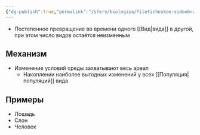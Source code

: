 ```yaml
---
{"dg-publish":true,"permalink":"/sfery/biologiya/fileticheskoe-vidoobrazovanie/","tags":["Эволюция"]}
---
```


- Постепенное превращение во времени одного [[Вид\|вида]] в другой, при этом число видов остаётся неизменным 
## Механизм 
- Изменение условий среды захватывают весь ареал 
	- Накоплении наиболее выгодных изменений у всех [[Популяция\|популяций]] вида 
## Примеры 
- Лошадь 
- Слон 
- Человек 